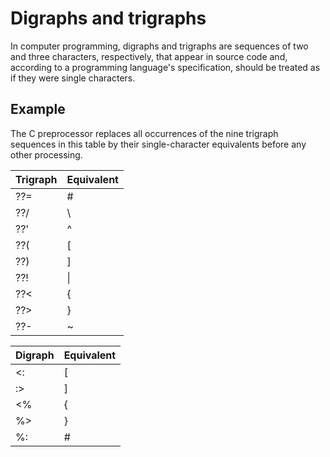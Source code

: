 # Digraphs and trigraphs

In computer programming, digraphs and trigraphs are sequences of two and three characters, respectively, that appear in source code and, according to a programming language's specification, should be treated as if they were single characters.

## Example

The C preprocessor replaces all occurrences of the nine trigraph sequences in this table by their single-character equivalents before any other processing.

| Trigraph | Equivalent |
|----------|------------|
| ??=      | #          |
| ??/      | \          |
| ??'      | ^          |
| ??(      | [          |
| ??)      | ]          |
| ??!      | \|         |
| ??<      | {          |
| ??>      | }          |
| ??-      | ~          |

| Digraph | Equivalent |
|---------|------------|
| <:      | [ |
| :>      | ] |
| <%      | { |
| %>      | } |
| %:      | # |
